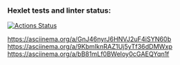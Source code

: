 ### Hexlet tests and linter status:
[![Actions Status](https://github.com/cfyz7/frontend-project-44/workflows/hexlet-check/badge.svg)](https://github.com/cfyz7/frontend-project-44/actions) 

https://asciinema.org/a/GnJ46nyrJ6HNVJ2uF4iSYN60b
https://asciinema.org/a/9KbmIknRAZ1Uj5yTf36dDMWxp
https://asciinema.org/a/bB81mLf0BWeloy0cGAEQYqn1f